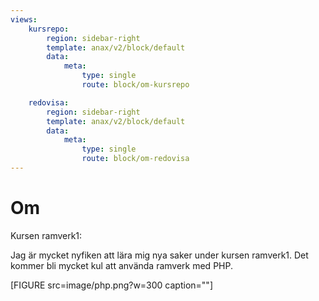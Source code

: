 ```yaml
---
views:
    kursrepo:
        region: sidebar-right
        template: anax/v2/block/default
        data:
            meta: 
                type: single
                route: block/om-kursrepo

    redovisa:
        region: sidebar-right
        template: anax/v2/block/default
        data:
            meta: 
                type: single
                route: block/om-redovisa
---
```

Om
=========================


Kursen ramverk1:

Jag är mycket nyfiken att lära mig nya saker under kursen ramverk1. Det kommer bli mycket kul att använda ramverk med PHP.

[FIGURE src=image/php.png?w=300 caption=""]
